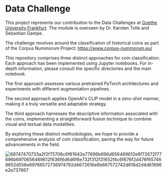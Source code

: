 
# Data Challenge


This project represents our contribution to the Data Challenges at [Goethe University Frankfurt](https://www.uni-frankfurt.de/de?locale=de). 
The module is overseen by Dr. Karsten Tolle and Sebastian Gampe.

The challenge revolves around the classification of historical coins as part of the Corpus Nummorum Project: https://www.corpus-nummorum.eu/

This repository comprises three distinct approaches for coin classification. Each approach has been implemented using Jupyter notebooks. For in-depth information, please consult the specific directories and the main notebook.

The first approach assesses various pretrained PyTorch architectures and experiments with different augmentation pipelines.

The second approach applies OpenAI's CLIP model in a zero-shot manner, making it a truly versatile and adaptable strategy.

The third approach harnesses the descriptive information associated with the coins, implementing a straightforward fusion technique to combine visual and textual data modalities.

By exploring these distinct methodologies, we hope to provide a comprehensive analysis of coin classification, paving the way for future advancements in the field.

![68747470733a2f2f75706c6f61642e77696b696d656469612e6f72672f77696b6970656469612f636f6d6d6f6e732f312f31652f4c6f676f2d476f657468652d556e69766572736974792d4672616e6b667572742d616d2d4d61696e2e737667](https://github.com/Cappl1/DataChallenge/assets/119538490/40ca3914-d85e-4fbe-8c7c-d854c330025c)

